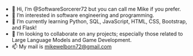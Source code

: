 - 👋 Hi, I’m @SoftwareSorcerer72 but you can call me Mike if you prefer.
- 👀 I’m interested in software engineering and programming.
- 🌱 I’m currently learning Python, SQL, JavaScript, HTML, CSS, Bootstrap, and Flask!
- 💞️ I’m looking to collaborate on any projects; especially those related to Large Language Models and Game Development.
- 📫 My mail is mikewelborn72@gmail.com


<!---
SoftwareSorcerer72/SoftwareSorcerer72 is a ✨ special ✨ repository because its `README.md` (this file) appears on your GitHub profile.
You can click the Preview link to take a look at your changes.
--->
